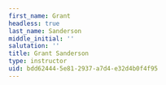 ```yaml
---
first_name: Grant
headless: true
last_name: Sanderson
middle_initial: ''
salutation: ''
title: Grant Sanderson
type: instructor
uid: bdd62444-5e81-2937-a7d4-e32d4b0f4f95
---
```

